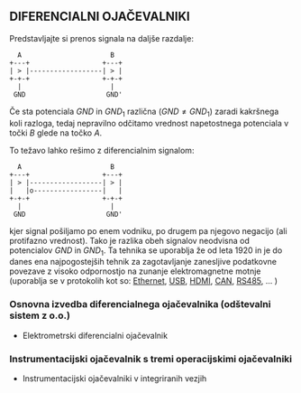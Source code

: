 DIFERENCIALNI OJAČEVALNIKI 
--------------------------------------------------------------------------------

Predstavljajte si prenos signala na daljše razdalje:

```
  A                      B
+---+                  +---+
| > |------------------| > |
+-+-+                  +-+-+
  |                      |
 GND                    GND'
```

Če sta potenciala $GND$ in $GND_1$ različna ($GND \neq GND_1$) zaradi kakršnega koli razloga, tedaj nepravilno odčitamo vrednost napetostnega potenciala v točki $B$  glede
na točko $A$.

To težavo lahko rešimo z diferencialnim signalom:

```
  A                      B
+---+                  +---+
| > |------------------| > |
|   |o-----------------|   |
+-+-+                  +-+-+
  |                      |
 GND                    GND'
```

kjer signal pošiljamo po enem vodniku, po drugem pa njegovo negacijo (ali protifazno vrednost). Tako je razlika obeh signalov neodvisna od potencialov $GND$ in $GND_1$. Ta
tehnika se uporablja že od leta 1920 in je do danes ena najpogostejših tehnik
za zagotavljanje zanesljive podatkovne povezave z visoko odpornostjo na 
zunanje elektromagnetne motnje (uporablja se v protokolih kot so: [Ethernet](https://wiki.networksecuritytoolkit.org/index.php/LAN_Ethernet_Network_Cable), [USB](https://en.wikipedia.org/wiki/USB_hardware), [HDMI](https://en.wikipedia.org/wiki/HDMI), [CAN](https://en.wikipedia.org/wiki/CAN_bus), [RS485](https://en.wikipedia.org/wiki/RS-485), ... )

### Osnovna izvedba diferencialnega ojačevalnika (odštevalni sistem z o.o.) 

* Elektrometrski diferencialni ojačevalnik

### Instrumentacijski ojačevalnik s tremi operacijskimi ojačevalniki

* Instrumentacijski ojačevalniki v integriranih vezjih 

